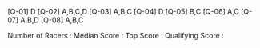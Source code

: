 [Q-01] D
[Q-02] A,B,C,D
[Q-03] A,B,C
[Q-04] D
[Q-05] B,C
[Q-06] A,C
[Q-07] A,B,D
[Q-08] A,B,C


Number of Racers : 
Median Score     : 
Top Score        : 
Qualifying Score : 